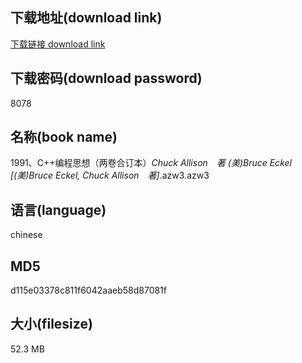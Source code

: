 ## 下载地址(download link)
[下载链接 download link](https://voluble-croquembouche-d321dc.netlify.app/?s=1991%E3%80%81C%2B%2B%E7%BC%96%E7%A8%8B%E6%80%9D%E6%83%B3%EF%BC%88%E4%B8%A4%E5%8D%B7%E5%90%88%E8%AE%A2%E6%9C%AC%EF%BC%89_Chuck+Allison%E3%80%80%E8%91%97+%28%E7%BE%8E%29Bruce+Eckel+%5B%28%E7%BE%8E%29Bruce+Eckel%2C+Chuck+Allison%E3%80%80%E8%91%97%5D_.azw3)

## 下载密码(download password)
8078

## 名称(book name)
1991、C++编程思想（两卷合订本）_Chuck Allison　著 (美)Bruce Eckel [(美)Bruce Eckel, Chuck Allison　著]_.azw3.azw3

## 语言(language)
chinese

## MD5
d115e03378c811f6042aaeb58d87081f

## 大小(filesize)
52.3 MB
